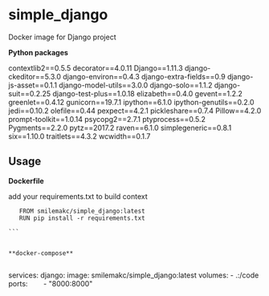 # simple_django
Docker image for Django project

**Python packages**

contextlib2==0.5.5 
decorator==4.0.11 
Django==1.11.3 
django-ckeditor==5.3.0 
django-environ==0.4.3 
django-extra-fields==0.9 
django-js-asset==0.1.1 
django-model-utils==3.0.0 
django-solo==1.1.2 
django-suit==0.2.25 
django-test-plus==1.0.18 
elizabeth==0.4.0 
gevent==1.2.2 
greenlet==0.4.12 
gunicorn==19.7.1 
ipython==6.1.0 
ipython-genutils==0.2.0 
jedi==0.10.2 
olefile==0.44 
pexpect==4.2.1 
pickleshare==0.7.4 
Pillow==4.2.0 
prompt-toolkit==1.0.14 
psycopg2==2.7.1 
ptyprocess==0.5.2 
Pygments==2.2.0 
pytz==2017.2 
raven==6.1.0 
simplegeneric==0.8.1 
six==1.10.0 
traitlets==4.3.2 
wcwidth==0.1.7

## Usage

**Dockerfile**

add your requirements.txt to build context


```
   FROM smilemakc/simple_django:latest
   RUN pip install -r requirements.txt
   
```  


**docker-compose**


```
services:
    django:
      image: smilemakc/simple_django:latest
      volumes:
        - .:/code
      ports:
        - "8000:8000"
```
